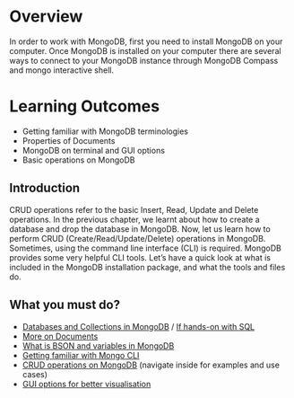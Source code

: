 # Overview
In order to work with MongoDB, first you need to install MongoDB on your computer. Once MongoDB is installed on your computer there are several ways to connect to your MongoDB instance through MongoDB Compass and mongo interactive shell.

# Learning Outcomes
- Getting familiar with MongoDB terminologies
- Properties of Documents
- MongoDB on terminal and GUI options
- Basic operations on MongoDB

## Introduction
CRUD operations refer to the basic Insert, Read, Update and Delete operations. In the previous chapter, we learnt about how to create a database and drop the database in MongoDB. Now, let us learn how to perform CRUD (Create/Read/Update/Delete) operations in MongoDB. Sometimes, using the command line interface (CLI) is required. MongoDB provides some very helpful CLI tools. Let’s have a quick look at what is included in the MongoDB installation package, and what the tools and files do.

## What you must do?
- [Databases and Collections in MongoDB](https://docs.mongodb.com/manual/core/databases-and-collections/) / [If hands-on with SQL](https://docs.mongodb.com/manual/reference/sql-comparison/)
- [More on Documents](https://docs.mongodb.com/manual/core/document/)
- [What is BSON and variables in MongoDB](https://docs.mongodb.com/manual/reference/bson-types/)
- [Getting familiar with Mongo CLI](https://docs.mongodb.com/manual/mongo/)
- [CRUD operations on MongoDB](https://docs.mongodb.com/manual/crud/) (navigate inside for examples and use cases)
- [GUI options for better visualisation](https://dzone.com/articles/which-is-the-best-mongodb-gui-2019-update)
